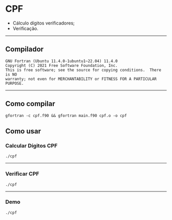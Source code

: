 # CPF

- Cálculo dígitos verificadores;
- Verificação.

---

## Compilador

```console
GNU Fortran (Ubuntu 11.4.0-1ubuntu1~22.04) 11.4.0
Copyright (C) 2021 Free Software Foundation, Inc.
This is free software; see the source for copying conditions.  There is NO
warranty; not even for MERCHANTABILITY or FITNESS FOR A PARTICULAR PURPOSE.
```

---

## Como compilar

```console
gfortran -c cpf.f90 && gfortran main.f90 cpf.o -o cpf
```

## Como usar

### Calcular Dígitos CPF

```console
./cpf
```

---

### Verificar CPF

```console
./cpf
```

---

### Demo

```console
./cpf
```